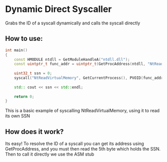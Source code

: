 # Dynamic Direct Syscaller
Grabs the ID of a syscall dynamically and calls the syscall directly

## How to use:
```cpp
int main()
{
    const HMODULE ntdll = GetModuleHandleA("ntdll.dll");
    const uintptr_t func_addr = uintptr_t(GetProcAddress(ntdll, "NtReadVirtualMemory"));
 
    uint32_t ssn = 0;
    syscall("NtReadVirtualMemory", GetCurrentProcess(), PVOID(func_addr + 4), &ssn, sizeof(uint8_t), nullptr);
 
    std:: cout << ssn << std::endl;
 
    return 0;
}
```
This is a basic example of syscalling NtReadVirtualMemory, using it to read its own SSN

## How does it work?
Its easy! To resolve the ID of a syscall you can get its address using GetProcAddress, and you must then read the 5th byte which holds the SSN. Then to call it directly we use the ASM stub

